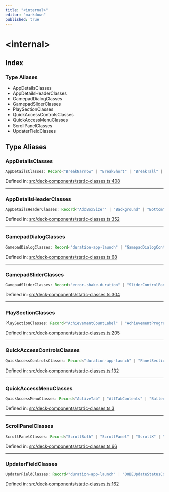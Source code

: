 ```yaml
---
title: "<internal>"
editor: "markdown"
published: true
---
```


# \<internal\>

## Index

### Type Aliases

- AppDetailsClasses
- AppDetailsHeaderClasses
- GamepadDialogClasses
- GamepadSliderClasses
- PlaySectionClasses
- QuickAccessControlsClasses
- QuickAccessMenuClasses
- ScrollPanelClasses
- UpdaterFieldClasses

## Type Aliases

### AppDetailsClasses

```ts
AppDetailsClasses: Record<"BreakNarrow" | "BreakShort" | "BreakTall" | "BreakUltraWide" | "BreakWide" | "Container" | "GamepadUIBreakNarrow" | "GamepadUIBreakShort" | "GamepadUIBreakWide" | "Glassy" | "Header" | "HeaderLoaded" | "InnerContainer" | "ItemFocusAnim-darkGrey" | "ItemFocusAnim-darkerGrey" | "ItemFocusAnim-darkerGrey-nocolor" | "ItemFocusAnim-green" | "ItemFocusAnim-grey" | "ItemFocusAnimBorder-darkGrey" | "PlayBar" | "PreventScrolling" | "RightBreakNarrow" | "RightBreakUltraNarrow" | "RightBreakUltraWide" | "RightBreakWide" | "ScrollContainer" | "ShowPlayBar" | "Throbber" | "duration-app-launch" | "fadein" | "focusAnimation" | "hoverAnimation", string>
```

Defined in:  [src/deck-components/static-classes.ts:408](https://github.com/SteamDeckHomebrew/decky-frontend-lib/blob/-/src/deck-components/static-classes.ts#L408)

---

### AppDetailsHeaderClasses

```ts
AppDetailsHeaderClasses: Record<"AddBoxSizer" | "Background" | "Bottom" | "BottomCenter" | "BottomLeft" | "BottomRight" | "BoxSizer" | "BoxSizerButtonContainer" | "BoxSizerContainer" | "BoxSizerDelete" | "BoxSizerDragBox" | "BoxSizerEdge" | "BoxSizerGridBox" | "BoxSizerInfo" | "BoxSizerSettings" | "BoxSizerValidRegion" | "CenterCenter" | "DialogButton" | "EdgeDown" | "FallbackArt" | "Features" | "FullscreenEnterActive" | "FullscreenEnterDone" | "FullscreenEnterStart" | "FullscreenExitActive" | "FullscreenExitDone" | "FullscreenExitStart" | "HeaderBackgroundImage" | "ImgBlur" | "ImgBlurBackdrop" | "ImgContainer" | "ImgSrc" | "Left" | "Loaded" | "Middle" | "NoArt" | "PinBox" | "Right" | "SVGTitle" | "SaveBoxSizer" | "TextNameSpace" | "TitleImageContainer" | "TitleLogo" | "TitleSection" | "Top" | "TopCapsule" | "TopGradient" | "TopLeft" | "TopRight" | "UpperCenter" | "UpperLeft" | "duration-app-launch", string>
```

Defined in:  [src/deck-components/static-classes.ts:352](https://github.com/SteamDeckHomebrew/decky-frontend-lib/blob/-/src/deck-components/static-classes.ts#L352)

---

### GamepadDialogClasses

```ts
GamepadDialogClasses: Record<"duration-app-launch" | "GamepadDialogContent" | "GamepadDialogContent_InnerWidth" | "Field" | "Button" | "NoMinWidth" | "ActiveAndUnfocused" | "StandaloneFieldSeparator" | "StandardPadding" | "CompactPadding" | "WithDescription" | "WithBottomSeparatorStandard" | "WithBottomSeparatorThick" | "HighlightOnFocus" | "ItemFocusAnim-darkerGrey" | "ItemFocusAnim-darkGrey" | "WithBottomSeparator" | "Disabled" | "Clickable" | "FieldClickTarget" | "FieldChildren" | "FieldLeadIcon" | "FieldLabelRow" | "VerticalAlignCenter" | "InlineWrapShiftsChildrenBelow" | "ExtraPaddingOnChildrenBelow" | "ChildrenWidthFixed" | "ChildrenWidthGrow" | "WithFirstRow" | "WithChildrenBelow" | "FieldLabel" | "FieldLabelValue" | "FieldDescription" | "ModalPosition" | "WithStandardPadding" | "slideInAnimation" | "BasicTextInput" | "Toggle" | "ToggleRail" | "On" | "ToggleSwitch" | "LabelFieldValue" | "DropDownControlButtonContents" | "Spacer" | "ControlsListOuterPanel" | "StandardSpacing" | "ExtraSpacing" | "AlignRight" | "AlignLeft" | "AlignCenter" | "ControlsListChild" | "QuickAccess-Menu" | "BigButtons" | "BottomButtons" | "ItemFocusAnim-darkerGrey-nocolor" | "ItemFocusAnim-grey" | "ItemFocusAnimBorder-darkGrey" | "ItemFocusAnim-green" | "focusAnimation" | "hoverAnimation", string>
```

Defined in:  [src/deck-components/static-classes.ts:68](https://github.com/SteamDeckHomebrew/decky-frontend-lib/blob/-/src/deck-components/static-classes.ts#L68)

---

### GamepadSliderClasses

```ts
GamepadSliderClasses: Record<"error-shake-duration" | "SliderControlPanelGroup" | "SliderControlAndNotches" | "WithDefaultValue" | "SliderControl" | "Disabled" | "SliderTrack" | "SliderHasNotches" | "SliderTrackDark" | "SliderHandleContainer" | "VerticalLineSliderHandleContainer" | "ParenSliderHandleContainer" | "SliderHandle" | "SliderHandleFocusPop" | "VerticalLineSliderHandle" | "ParenSliderHandle" | "Left" | "SliderControlWithIcon" | "Icon" | "SliderNotchContainer" | "SliderNotch" | "AlignToEnds" | "SliderNotchLabel" | "AlignToLeft" | "AlignToRight" | "SliderNotchTick" | "TickActive" | "LabelText" | "DescriptionValue" | "EditableValue" | "FakeEditableValue" | "RedBorder" | "EditableValueSuffix" | "ErrorShake" | "error-shake" | "CompoundSlider" | "CompoundSliderSubSlider" | "Right" | "CompoundSliderSubSliderLabelContainer" | "CompoundSliderSubSliderLabelPositioner" | "CompoundSliderSubSliderLabel" | "CompoundSliderSubSliderLabelInternal" | "DefaultValueTickContainer" | "DefaultValueTick", string>
```

Defined in:  [src/deck-components/static-classes.ts:304](https://github.com/SteamDeckHomebrew/decky-frontend-lib/blob/-/src/deck-components/static-classes.ts#L304)

---

### PlaySectionClasses

```ts
PlaySectionClasses: Record<"AchievementCountLabel" | "AchievementProgressRow" | "ActionSection" | "AppButtonsContainer" | "Arrow" | "AvatarAndPersona" | "BreakNarrow" | "BreakShort" | "BreakTall" | "BreakUltraWide" | "BreakWide" | "ClickablePlayBarItem" | "CloudStatusIcon" | "CloudStatusLabel" | "CloudStatusRow" | "CloudSyncProblem" | "CloudSynching" | "ComingSoon" | "Container" | "DetailsProgressBar" | "DetailsProgressContainer" | "DetailsSection" | "DetailsSectionExtra" | "DetailsSectionStatus" | "DotDotDot" | "DownloadPaused" | "DownloadProgressBar" | "Downloading" | "FavoriteButton" | "Favorited" | "GameInfoButton" | "GameStat" | "GameStatIcon" | "GameStatIconForced" | "GameStatRight" | "GameStatsSection" | "GamepadUIBreakNarrow" | "GamepadUIBreakShort" | "GamepadUIBreakWide" | "Glassy" | "HideWhenNarrow" | "Icon" | "Icons" | "InPage" | "InnerContainer" | "InvalidPlatform" | "ItemFocusAnim-darkGrey" | "ItemFocusAnim-darkerGrey" | "ItemFocusAnim-darkerGrey-nocolor" | "ItemFocusAnim-green" | "ItemFocusAnim-grey" | "ItemFocusAnimBorder-darkGrey" | "Label" | "LastPlayed" | "LastPlayedInfo" | "MenuActive" | "MenuButton" | "MiniAchievements" | "OfflineMode" | "OnlyDownloadBar" | "PermanentlyUnavailable" | "PlayBar" | "PlayBarCloudStatusContainer" | "PlayBarDetailLabel" | "PlayBarGameIcon" | "PlayBarGameName" | "PlayBarIconAndGame" | "PlayBarLabel" | "Playtime" | "PlaytimeIcon" | "PlaytimeIconForced" | "PortraitBar" | "Presale" | "RecentlyUpdated" | "RecentlyUpdatedIcon" | "RecentlyUpdatedLink" | "RecentlyUpdatedText" | "RightBreakNarrow" | "RightBreakUltraNarrow" | "RightBreakUltraWide" | "RightBreakWide" | "RightControls" | "Row" | "SharedLibrary" | "StatusAndStats" | "StatusNameContainer" | "StickyHeader" | "StickyHeaderShadow" | "SuperimposedGridItems" | "SyncAnim" | "Visible" | "duration-app-launch" | "favorited" | "focusAnimation" | "hoverAnimation", string>
```

Defined in:  [src/deck-components/static-classes.ts:205](https://github.com/SteamDeckHomebrew/decky-frontend-lib/blob/-/src/deck-components/static-classes.ts#L205)

---

### QuickAccessControlsClasses

```ts
QuickAccessControlsClasses: Record<"duration-app-launch" | "PanelSection" | "PanelSectionTitle" | "Text" | "PanelSectionRow" | "Label" | "ComingSoon" | "LowBattery" | "ReallyLow" | "LowBatteryGauge" | "Remaining" | "EmptyNotifications" | "BatterySectionContainer" | "BatteryIcon" | "BatteryPercentageLabel" | "BatteryDetailsLabels" | "BatteryProjectedValue" | "BatteryProjectedLabel" | "ItemFocusAnim-darkerGrey-nocolor" | "ItemFocusAnim-darkerGrey" | "ItemFocusAnim-darkGrey" | "ItemFocusAnim-grey" | "ItemFocusAnimBorder-darkGrey" | "ItemFocusAnim-green" | "focusAnimation" | "hoverAnimation", string>
```

Defined in:  [src/deck-components/static-classes.ts:132](https://github.com/SteamDeckHomebrew/decky-frontend-lib/blob/-/src/deck-components/static-classes.ts#L132)

---

### QuickAccessMenuClasses

```ts
QuickAccessMenuClasses: Record<"ActiveTab" | "AllTabContents" | "BatteryDetailsLabels" | "BatteryIcon" | "BatteryPercentageLabel" | "BatteryProjectedLabel" | "BatteryProjectedValue" | "BatterySectionContainer" | "Blocked" | "ComingSoon" | "Container" | "ContentTransition" | "Down" | "EmptyNotifications" | "Enter" | "EnterActive" | "Exit" | "ExitActive" | "FooterBoxShadow" | "FriendsListTabPanel" | "FriendsTitle" | "FullHeight" | "HeaderAndFooterVisible" | "HeaderContainer" | "ItemFocusAnim-darkGrey" | "ItemFocusAnim-darkerGrey" | "ItemFocusAnim-darkerGrey-nocolor" | "ItemFocusAnim-green" | "ItemFocusAnim-grey" | "ItemFocusAnimBorder-darkGrey" | "KeyboardButton" | "Label" | "LowBattery" | "LowBatteryGauge" | "Menu" | "Open" | "PanelExitAnchor" | "PanelOuterNav" | "PanelSection" | "PanelSectionRow" | "PanelSectionTitle" | "QuickAccessMenu" | "ReallyLow" | "Remaining" | "Selected" | "Tab" | "TabContentColumn" | "TabGroupPanel" | "TabPanelHidden" | "Tabs" | "Text" | "Title" | "TransitionMenuDelay" | "Up" | "ViewPlaceholder" | "VoiceTab" | "duration-app-launch" | "focusAnimation" | "hoverAnimation", string>
```

Defined in:  [src/deck-components/static-classes.ts:3](https://github.com/SteamDeckHomebrew/decky-frontend-lib/blob/-/src/deck-components/static-classes.ts#L3)

---

### ScrollPanelClasses

```ts
ScrollPanelClasses: Record<"ScrollBoth" | "ScrollPanel" | "ScrollX" | "ScrollY", string>
```

Defined in:  [src/deck-components/static-classes.ts:66](https://github.com/SteamDeckHomebrew/decky-frontend-lib/blob/-/src/deck-components/static-classes.ts#L66)

---

### UpdaterFieldClasses

```ts
UpdaterFieldClasses: Record<"duration-app-launch" | "OOBEUpdateStatusContainer" | "UpdateScreen" | "UpdatePanel" | "CurrentStatus" | "TotalUpdateSize" | "ProgressInfoContainer" | "TimeRemaining" | "BatteryLowWarning" | "fadeInAnimation" | "ProgressStatus" | "UpdateStatusContainer" | "UpdaterFieldStatusSuccess" | "UpdaterFieldStatusApplying" | "TextContainer" | "ApplyingText" | "UpdateBytesRemaining" | "Label" | "Numerator" | "Separator" | "Denominator" | "PatchNotes" | "PostedTime" | "EventDetailTitle" | "EventDetailsSubTitle" | "EventDetailsBody" | "InsufficientBatteryText" | "UnsupportedHardwareWarning" | "Title" | "Text" | "Body" | "ItemFocusAnim-darkerGrey-nocolor" | "ItemFocusAnim-darkerGrey" | "ItemFocusAnim-darkGrey" | "ItemFocusAnim-grey" | "ItemFocusAnimBorder-darkGrey" | "ItemFocusAnim-green" | "focusAnimation" | "hoverAnimation", string>
```

Defined in:  [src/deck-components/static-classes.ts:162](https://github.com/SteamDeckHomebrew/decky-frontend-lib/blob/-/src/deck-components/static-classes.ts#L162)
